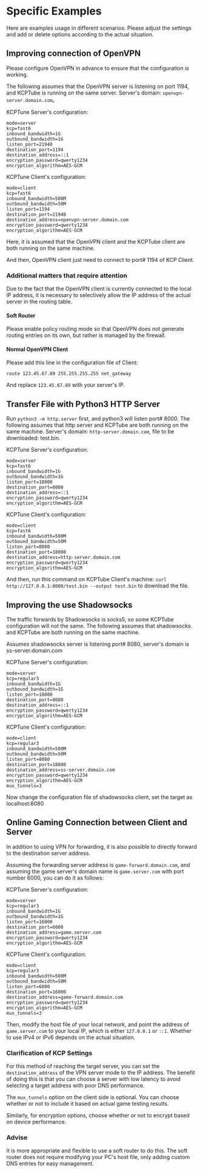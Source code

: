 # Specific Examples

Here are examples usage in different scenarios. Please adjust the settings and add or delete options according to the actual situation.

## Improving connection of OpenVPN
Please configure OpenVPN in advance to ensure that the configuration is working.

The following assumes that the OpenVPN server is listening on port 1194, and KCPTube is running on the same server. Server's domain: `openvpn-server.domain.com`。

KCPTune Server's configuration:
```
mode=server
kcp=fast6
inbound_bandwidth=1G
outbound_bandwidth=1G
listen_port=21940
destination_port=1194
destination_address=::1
encryption_password=qwerty1234
encryption_algorithm=AES-GCM
```

KCPTune Client's configuration:
```
mode=client
kcp=fast6
inbound_bandwidth=500M
outbound_bandwidth=50M
listen_port=1194
destination_port=21940
destination_address=openvpn-server.domain.com
encryption_password=qwerty1234
encryption_algorithm=AES-GCM
```

Here, it is assumed that the OpenVPN client and the KCPTube client are both running on the same machine.

And then, OpenVPN client just need to connect to port# 1194 of KCP Client.

### Additional matters that require attention

Due to the fact that the OpenVPN client is currently connected to the local IP address, it is necessary to selectively allow the IP address of the actual server in the routing table.

#### Soft Router
Please enable policy routing mode so that OpenVPN does not generate routing entries on its own, but rather is managed by the firewall.

#### Normal OpenVPN Client
Please add this line in the configuration file of Client:

```
route 123.45.67.89 255.255.255.255 net_gateway
```
And replace `123.45.67.89` with your server's IP.


## Transfer File with Python3 HTTP Server
Run `python3 -m http.server` first, and python3 will listen port# 8000. The following assumes that http server and KCPTube are both running on the same machine. Server's domain: `http-server.domain.com`, file to be downloaded: test.bin.

KCPTune Server's configuration:
```
mode=server
kcp=fast6
inbound_bandwidth=1G
outbound_bandwidth=1G
listen_port=18000
destination_port=8000
destination_address=::1
encryption_password=qwerty1234
encryption_algorithm=AES-GCM
```

KCPTune Client's configuration:
```
mode=client
kcp=fast6
inbound_bandwidth=500M
outbound_bandwidth=50M
listen_port=8000
destination_port=18000
destination_address=http-server.domain.com
encryption_password=qwerty1234
encryption_algorithm=AES-GCM
```

And then, run this command on KCPTube Client's machine: `curl http://127.0.0.1:8000/test.bin --output test.bin` to download the file.

## Improving the use Shadowsocks
The traffic forwards by Shadowsocks is socks5, so some KCPTube configuration will not the same. The following assumes that shadowsocks and KCPTube are both running on the same machine.

Assumes shadowsocks server is listening port# 8080, server's domain is ss-server.domain.com

KCPTune Server's configuration:
```
mode=server
kcp=regular3
inbound_bandwidth=1G
outbound_bandwidth=1G
listen_port=18080
destination_port=8080
destination_address=::1
encryption_password=qwerty1234
encryption_algorithm=AES-GCM
```

KCPTune Client's configuration:
```
mode=client
kcp=regular3
inbound_bandwidth=500M
outbound_bandwidth=50M
listen_port=8080
destination_port=18080
destination_address=ss-server.domain.com
encryption_password=qwerty1234
encryption_algorithm=AES-GCM
mux_tunnels=3
```

Now change the configuration file of shadowsocks client, set the target as localhost:8080

## Online Gaming Connection between Client and Server

In addition to using VPN for forwarding, it is also possible to directly forward to the destination server address.

Assuming the forwarding server address is `game-forward.domain.com`, and assuming the game server's domain name is `game.server.com` with port number 6000, you can do it as follows:

KCPTune Server's configuration:
```
mode=server
kcp=regular3
inbound_bandwidth=1G
outbound_bandwidth=1G
listen_port=16000
destination_port=6000
destination_address=game.server.com
encryption_password=qwerty1234
encryption_algorithm=AES-GCM
```

KCPTune Client's configuration:
```
mode=client
kcp=regular3
inbound_bandwidth=500M
outbound_bandwidth=50M
listen_port=6000
destination_port=16000
destination_address=game-forward.domain.com
encryption_password=qwerty1234
encryption_algorithm=AES-GCM
mux_tunnels=3
```

Then, modify the host file of your local network, and point the address of `game.server.com` to your local IP, which is either `127.0.0.1` or `::1`. Whether to use IPv4 or IPv6 depends on the actual situation.

### Clarification of KCP Settings

For this method of reaching the target server, you can set the `destination_address` of the VPN server mode to the IP address. The benefit of doing this is that you can choose a server with low latency to avoid selecting a target address with poor DNS performance.

The `mux_tunnels` option on the client side is optional. You can choose whether or not to include it based on actual game testing results.

Similarly, for encryption options, choose whether or not to encrypt based on device performance.

### Advise

It is more appropriate and flexible to use a soft router to do this. The soft router does not require modifying your PC's host file, only adding custom DNS entries for easy management.